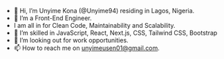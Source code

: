 - 👋 Hi, I’m Unyime Kona (@Unyime94) residing in Lagos, Nigeria.
- 👀 I’m a Front-End Engineer.
- I am all in for Clean Code, Maintainability and Scalability.
- 🌱 I’m skilled in JavaScript, React, Next.js, CSS, Tailwind CSS, Bootstrap
- 💞️ I’m looking out for work opportunities.
- 📫 How to reach me on unyimeusen01@gmail.com.

<!---
Unyime94/Unyime94 is a ✨ special ✨ repository because its `README.md` (this file) appears on your GitHub profile.
You can click the Preview link to take a look at your changes.
--->
